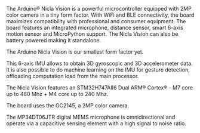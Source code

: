 <FeatureDescription>

The Arduino® Nicla Vision is a powerful microcontroller equipped with 2MP color camera in a tiny form factor. With WiFi and BLE connectivity, the board maximizes compatibility with professional and consumer equipment. The board features an integrated microphone, distance sensor, smart 6-axis motion sensor and MicroPython support. The Nicla Vision can also be battery powered making it standalone.

</FeatureDescription>

<FeatureList>
<Feature title="Nicla Form Factor" image="nicla-form-factor">

The Arduino Nicla Vision is our smallest form factor yet.

</Feature>

<Feature title="LSM6DSOXTR 6-axis IMU" image="imu">

This 6-axis IMU allows to obtain 3D gyroscopic and 3D accelerometer data. It is also possible to do machine learning on the IMU for gesture detection, offloading computation load from the main processor.

<FeatureLink title="Datasheet" url="https://www.st.com/resource/en/datasheet/lsm6dsox.pdf" download blank/>
  
</Feature>

<Feature title="STM32H747AII6" image="mcu">

  The Nicla Vision features an STM32H747AII6 Dual ARM® Cortex® - M7 core up to 480 Mhz + M4 core up to 240 Mhz.
<FeatureLink title="Datasheet" url="https://www.st.com/resource/en/datasheet/stm32h747ai.pdf" download blank/>
</Feature>

<Feature title="2MP color camera" image="camera">

The board uses the GC2145, a 2MP color camera.

<FeatureLink title="Datasheet" url="https://e2e.ti.com/cfs-file/__key/communityserver-discussions-components-files/968/GC2145-CSP-DataSheet-release-V1.0_5F00_20131201.pdf" download blank/>
</Feature>

<Feature title="Omnidirectional microphone" image="microphone">

The MP34DT06JTR digital MEMS microphone is omnidirectional and operate via a capacitive sensing element with a high
signal to noise ratio.

<FeatureLink title="Datasheet" url="https://content.arduino.cc/assets/Nano_BLE_Sense_mp34dt05-a.pdf" download blank/>
</Feature>

</FeatureList>
